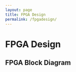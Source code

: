 ```yaml
---
layout: page
title: FPGA Design
permalink: /fpgadesign/
---
```



# FPGA Design


## FPGA Block Diagram
